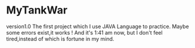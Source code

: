# MyTankWar
version1.0
The first project which I use JAVA Language to practice. Maybe some errors exist,it works ! 
And it's  1:41 am now, but I don't feel tired,instead of which is fortune in my mind.
